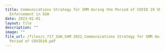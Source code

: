 ```yaml
---
title: Communications Strategy for SMM during the Period of COVID 19 SMM
  Enforcement in SGH
date: 2023-01-01
layout: file
description: ""
image: ""
file_url: /files/c_717_SGH_SHM 2022_Communications Strategy for SMM during the
  Period of COVID19.pdf
---
```

